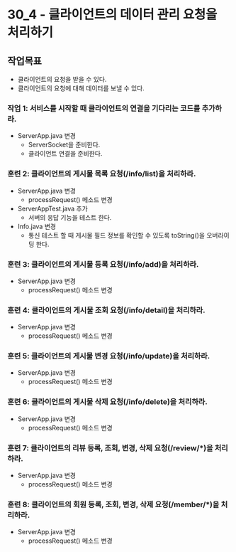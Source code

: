 # 30_4 - 클라이언트의 데이터 관리 요청을 처리하기

## 작업목표

- 클라이언트의 요청을 받을 수 있다.
- 클라이언트의 요청에 대해 데이터를 보낼 수 있다.


### 작업 1: 서비스를 시작할 때 클라이언트의 연결을 기다리는 코드를 추가하라.

- ServerApp.java 변경
  - ServerSocket을 준비한다.
  - 클라이언트 연결을 준비한다.
  

### 훈련 2: 클라이언트의 게시물 목록 요청(/info/list)을 처리하라.
- ServerApp.java 변경  
  - processRequest() 메소드 변경
- ServerAppTest.java 추가
  - 서버의 응답 기능을 테스트 한다.
- Info.java 변경
  - 통신 테스트 할 때 게시물 필드 정보를 확인할 수 있도록 toString()을 오버라이딩 한다.
  
  
### 훈련 3: 클라이언트의 게시물 등록 요청(/info/add)을 처리하라.
- ServerApp.java 변경  
  - processRequest() 메소드 변경
  

### 훈련 4: 클라이언트의 게시물 조회 요청(/info/detail)을 처리하라.
- ServerApp.java 변경  
  - processRequest() 메소드 변경
  

### 훈련 5: 클라이언트의 게시물 변경 요청(/info/update)을 처리하라.
- ServerApp.java 변경  
  - processRequest() 메소드 변경
  

### 훈련 6: 클라이언트의 게시물 삭제 요청(/info/delete)을 처리하라.
- ServerApp.java 변경  
  - processRequest() 메소드 변경


### 훈련 7: 클라이언트의 리뷰 등록, 조회, 변경, 삭제 요청(/review/*)을 처리하라.

- ServerApp.java 변경  
  - processRequest() 메소드 변경
  
  
### 훈련 8: 클라이언트의 회원 등록, 조회, 변경, 삭제 요청(/member/*)을 처리하라.
- ServerApp.java 변경  
  - processRequest() 메소드 변경
  